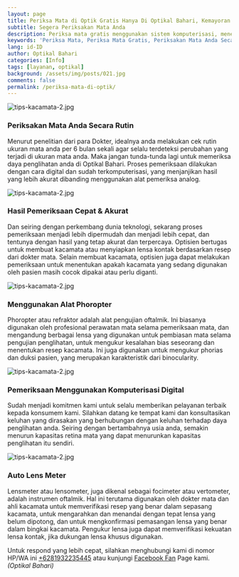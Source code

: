 ```yaml
---
layout: page
title: Periksa Mata di Optik Gratis Hanya Di Optikal Bahari, Kemayoran - Jakarta Pusat.
subtitle: Segera Periksakan Mata Anda
description: Periksa mata gratis menggunakan sistem komputerisasi, menerima pembayaran KJP, bergaransi dan ada cicilan 0%.
keywords: 'Periksa Mata, Periksa Mata Gratis, Periksakan Mata Anda Secara Rutin'
lang: id-ID
author: Optikal Bahari
categories: [Info]
tags: [layanan, optikal]
background: /assets/img/posts/021.jpg
comments: false
permalink: /periksa-mata-di-optik/
---
```


<div class="card-deck mb-3">
  <div class="card shadow p-3 mb-5 bg-white rounded">
		  <img src="{{"/assets/img/posts/periksa-mata/periksa-mata-gratis-optikal-bahari-14.jpg" | relative_url }}" class="card-img-top" alt="tips-kacamata-2.jpg">
    <div class="card-body">
      <h3 class="card-title">Periksakan Mata Anda Secara Rutin</h3>
      <p class="card-text">Menurut penelitian dari para Dokter, idealnya anda melakukan cek rutin ukuran mata anda per 6 bulan sekali agar selalu terdeteksi perubahan yang terjadi di ukuran mata anda. Maka jangan tunda-tunda lagi untuk memeriksa daya penglihatan anda di Optikal Bahari. Proses pemeriksaan dilakukan dengan cara digital dan sudah terkomputerisasi, yang menjanjikan hasil yang lebih akurat dibanding menggunakan alat pemeriksa analog.</p>
    </div>
   </div>
</div>

<div class="card-deck mb-3">
  <div class="card shadow p-3 mb-5 bg-white rounded">
		  <img src="{{"/assets/img/posts/periksa-mata/periksa-mata-gratis-optikal-bahari-2.jpg" | relative_url }}" class="card-img-top" alt="tips-kacamata-2.jpg">
      <div class="card-body">
      <h3 class="card-title">Hasil Pemeriksaan Cepat & Akurat</h3>
      <p class="card-text">Dan seiring dengan perkembang dunia teknologi, sekarang proses pemeriksaan menjadi lebih dipermudah dan menjadi lebih cepat, dan tentunya dengan hasil yang tetap akurat dan terpercaya. Optisien bertugas untuk membuat kacamata atau menyiapkan lensa kontak berdasarkan resep dari dokter mata. Selain membuat kacamata, optisien juga dapat melakukan pemeriksaan untuk menentukan apakah kacamata yang sedang digunakan oleh pasien masih cocok dipakai atau perlu diganti.</p>
      </div>
   </div>
</div>

<div class="card-deck mb-3">
  <div class="card shadow p-3 mb-5 bg-white rounded">
		  <img src="{{"/assets/img/posts/periksa-mata/periksa-mata-gratis-optikal-bahari-12.jpg" | relative_url }}" class="card-img-top" alt="tips-kacamata-2.jpg">
      <div class="card-body">
      <h3 class="card-title">Menggunakan Alat Phoropter</h3>
      <p class="card-text">Phoropter atau refraktor adalah alat pengujian oftalmik. Ini biasanya digunakan oleh profesional perawatan mata selama pemeriksaan mata, dan mengandung berbagai lensa yang digunakan untuk pembiasan mata selama pengujian penglihatan, untuk mengukur kesalahan bias seseorang dan menentukan resep kacamata. Ini juga digunakan untuk mengukur phorias dan duksi pasien, yang merupakan karakteristik dari binocularity.</p>
      </div>
   </div>
</div>

<div class="card-deck mb-3">
  <div class="card shadow p-3 mb-5 bg-white rounded">
		  <img src="{{"/assets/img/posts/periksa-mata/periksa-mata-gratis-optikal-bahari-10.jpg" | relative_url }}" class="card-img-top" alt="tips-kacamata-2.jpg">
      <div class="card-body">
      <h3 class="card-title">Pemeriksaan Menggunakan Komputerisasi Digital</h3>
      <p class="card-text">Sudah menjadi komitmen kami untuk selalu memberikan pelayanan terbaik kepada konsumem kami. Silahkan datang ke tempat kami dan konsultasikan keluhan yang dirasakan yang berhubungan dengan keluhan terhadap daya penglihatan anda. Seiring dengan bertambahnya usia anda, semakin menurun kapasitas retina mata yang dapat menurunkan kapasitas penglihatan itu sendiri.</p>
      </div>
   </div>
</div>

<div class="card-deck mb-3">
  <div class="card shadow p-3 mb-5 bg-white rounded">
		  <img src="{{"/assets/img/posts/periksa-mata/periksa-mata-gratis-optikal-bahari-11.jpg" | relative_url }}" class="card-img-top" alt="tips-kacamata-2.jpg">
    <div class="card-body">
      <h3 class="card-title">Auto Lens Meter</h3>
      <p class="card-text">Lensmeter atau lensometer, juga dikenal sebagai focimeter atau vertometer, adalah instrumen oftalmik. Hal ini terutama digunakan oleh dokter mata dan ahli kacamata untuk memverifikasi resep yang benar dalam sepasang kacamata, untuk mengarahkan dan menandai dengan tepat lensa yang belum dipotong, dan untuk mengkonfirmasi pemasangan lensa yang benar dalam bingkai kacamata. Pengukur lensa juga dapat memverifikasi kekuatan lensa kontak, jika dukungan lensa khusus digunakan.</p>
	  <p>Untuk respond yang lebih cepat, silahkan menghubungi kami di nomor HP/WA ini <a href="https://api.whatsapp.com/send?phone=6281932235445&text=Hallo%2C+saya+butuh+informasi+lebih+lanjut+mengenai+Optikal+Bahari" id="WhatsAppClick" class="WhatsAppCall" title="Call WhatsApp">+6281932235445</a> atau kunjungi <a href="https://www.facebook.com/optikalbahari" id="FBClick" title="Facebook Page Optikal Bahari" class="FacebookPage">Facebook Fan</a> Page kami. <em>(Optikal Bahari)</em></p>
	</div>
   </div>
</div>
